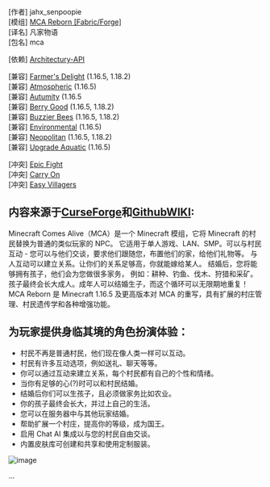 [作者] jahx_senpoopie   
[模组] [MCA Reborn [Fabric/Forge]](https://www.curseforge.com/minecraft/mc-mods/minecraft-comes-alive-reborn)   
[译名] 凡家物语   
[包名] mca   

[依赖] [Architectury-API](https://www.curseforge.com/minecraft/mc-mods/architectury-api/files)    

[兼容] [Farmer's Delight](https://www.curseforge.com/minecraft/mc-mods/farmers-delight) (1.16.5, 1.18.2)  
[兼容] [Atmospheric](https://www.curseforge.com/minecraft/mc-mods/atmospheric) (1.16.5)  
[兼容] [Autumity](https://www.curseforge.com/minecraft/mc-mods/autumnity) (1.16.5  
[兼容] [Berry Good](https://www.curseforge.com/minecraft/mc-mods/berry-good) (1.16.5, 1.18.2)  
[兼容] [Buzzier Bees](https://www.curseforge.com/minecraft/mc-mods/buzzier-bees) (1.16.5, 1.18.2)  
[兼容] [Environmental](https://www.curseforge.com/minecraft/mc-mods/environmental) (1.16.5)  
[兼容] [Neopolitan](https://www.curseforge.com/minecraft/mc-mods/neapolitan) (1.16.5, 1.18.2)  
[兼容] [Upgrade Aquatic](https://www.curseforge.com/minecraft/mc-mods/upgrade-aquatic) (1.16.5)  

[冲突] [Epic Fight](https://www.curseforge.com/minecraft/mc-mods/epic-fight-mod)  
[冲突] [Carry On](https://www.curseforge.com/minecraft/mc-mods/carry-on)  
[冲突] [Easy Villagers](https://www.curseforge.com/minecraft/mc-mods/easy-villagers)  

## 内容来源于[CurseForge](https://www.curseforge.com/minecraft/mc-mods/minecraft-comes-alive-reborn)和[GithubWIKI](https://github.com/Luke100000/minecraft-comes-alive/wiki):

Minecraft Comes Alive（MCA）是一个 Minecraft 模组，它将 Minecraft 的村民替换为普通的类似玩家的 NPC。
它适用于单人游戏、LAN、SMP。可以与村民互动 - 您可以与他们交谈，要求他们跟随您，布置他们的家，给他们礼物等。
与人互动可以建立关系。让你们的关系足够高，你就能嫁给某人。
结婚后，您将能够拥有孩子，他们会为您做很多家务，
例如：耕种、钓鱼、伐木、狩猎和采矿。孩子最终会长大成人。成年人可以结婚生子，而这个循环可以无限期地重复！
MCA Reborn 是 Minecraft 1.16.5 及更高版本对 MCA 的重写，具有扩展的村庄管理、村民遗传学和各种增强功能。

## 为玩家提供身临其境的角色扮演体验：

+ 村民不再是普通村民，他们现在像人类一样可以互动。    
+ 村民有许多互动选项，例如送礼、聊天等等。    
+ 你可以通过互动来建立关系，每个村民都有自己的个性和情绪。  
+ 当你有足够的心(?)时可以和村民结婚。    
+ 结婚后你们可以生孩子，且必须做家务比如农业。    
+ 你的孩子最终会长大，并过上自己的生活。    
+ 您可以在服务器中与其他玩家结婚。    
+ 帮助扩展一个村庄，提高你的等级，成为国王。    
+ 启用 Chat AI 集成以与您的村民自由交谈。  
+ 内置皮肤库可创建和共享和使用定制服装。

![image](https://github.com/0x915/mcdocs/assets/15169084/ad06385a-a5a1-4055-986a-45234a3e9f55)


...

